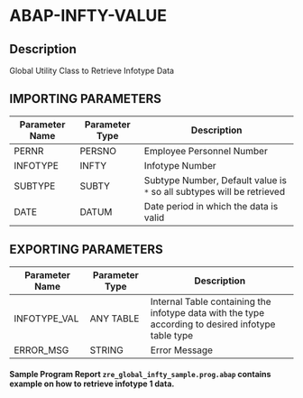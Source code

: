 # ABAP-INFTY-VALUE

## Description
Global Utility Class to Retrieve Infotype Data


## IMPORTING PARAMETERS

| Parameter Name  | Parameter Type | Description                                                             |
| --------------- | -------------- | ----------------------------------------------------------------------- |
| PERNR           | PERSNO         | Employee Personnel Number                                               |
| INFOTYPE        | INFTY          | Infotype Number                                                         |
| SUBTYPE         | SUBTY          | Subtype Number, Default value is `*` so all subtypes will be retrieved  |
| DATE            | DATUM          | Date period in which the data is valid                                  |


## EXPORTING PARAMETERS

| Parameter Name  | Parameter Type | Description                                                                                         |
| --------------- | -------------- | --------------------------------------------------------------------------------------------------- |
| INFOTYPE_VAL    | ANY TABLE      | Internal Table containing the infotype data with the type according to desired infotype table type  |
| ERROR_MSG       | STRING         | Error Message                                                                                       |

#### Sample Program Report `zre_global_infty_sample.prog.abap` contains example on how to retrieve infotype 1 data.
